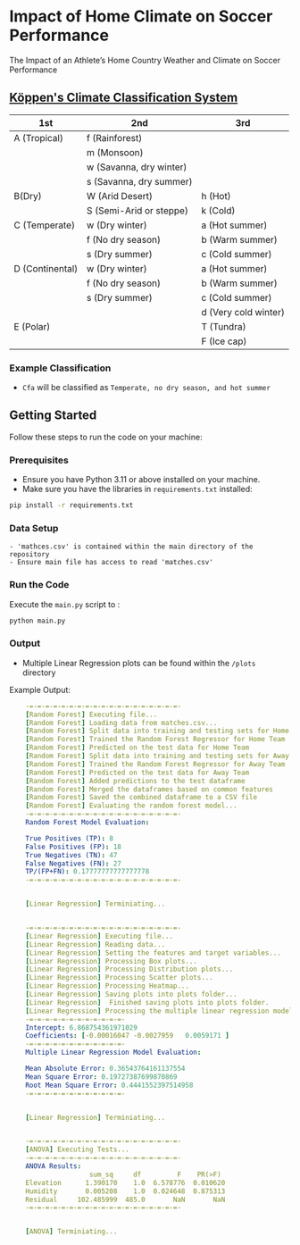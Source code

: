 # Impact of Home Climate on Soccer Performance
The Impact of an Athlete’s Home Country Weather and Climate on Soccer Performance

## [Köppen's Climate Classification System](https://en.wikipedia.org/wiki/K%C3%B6ppen_climate_classification#Overview)

| 1st             | 2nd                                                                        | 3rd                                                                 |
|-----------------|----------------------------------------------------------------------------|---------------------------------------------------------------------|
| A (Tropical)    | f (Rainforest) 
| |m (Monsoon)|
| |w (Savanna, dry winter)
| |s (Savanna, dry summer) |                                                                     |
| B(Dry)          | W (Arid Desert) | h (Hot)
||S (Semi-Arid or steppe)                                    | k (Cold)                                                    |
| C (Temperate)   | w (Dry winter) |a (Hot summer)
||f (No dry season) |b (Warm summer)
||s (Dry summer)                            | c (Cold summer)                      |
| D (Continental) | w (Dry winter) |a (Hot summer)
||f (No dry season) |b (Warm summer)
||s (Dry summer)|c (Cold summer)
||                            |    d (Very cold winter) |
| E (Polar)       |                                                                            | T (Tundra) 
|||F (Ice cap)                                              |

### Example Classification
- `Cfa` will be classified as `Temperate, no dry season, and hot summer`

##

## Getting Started

Follow these steps to run the code on your machine:

### Prerequisites
- Ensure you have Python 3.11 or above installed on your machine.
- Make sure you have the libraries in `requirements.txt` installed:

```bash
pip install -r requirements.txt
```

### Data Setup
    - 'mathces.csv' is contained within the main directory of the repository
    - Ensure main file has access to read 'matches.csv'


### Run the Code

Execute the `main.py` script to :

```bash
python main.py
```

### Output

- Multiple Linear Regression plots can be found within the `/plots` directory

Example Output:

```yaml
    -=-=-=-=-=-=-=-=-=-=-=-=-=-=-=-=-=-=-=-
    [Random Forest] Executing file...
    [Random Forest] Loading data from matches.csv...
    [Random Forest] Split data into training and testing sets for Home Team
    [Random Forest] Trained the Random Forest Regressor for Home Team
    [Random Forest] Predicted on the test data for Home Team
    [Random Forest] Split data into training and testing sets for Away Team
    [Random Forest] Trained the Random Forest Regressor for Away Team
    [Random Forest] Predicted on the test data for Away Team
    [Random Forest] Added predictions to the test dataframe
    [Random Forest] Merged the dataframes based on common features
    [Random Forest] Saved the combined dataframe to a CSV file
    [Random Forest] Evaluating the random forest model...
    -=-=-=-=-=-=-=-=-=-=-=-=-=-=-=-=-=-=-=-
    Random Forest Model Evaluation:

    True Positives (TP): 8
    False Positives (FP): 18
    True Negatives (TN): 47
    False Negatives (FN): 27
    TP/(FP+FN): 0.17777777777777778
    -=-=-=-=-=-=-=-=-=-=-=-=-=-=-=-=-=-=-=-


    [Linear Regression] Terminiating...


    -=-=-=-=-=-=-=-=-=-=-=-=-=-=-=-=-=-=-=-
    [Linear Regression] Executing file...
    [Linear Regression] Reading data...
    [Linear Regression] Setting the features and target variables...
    [Linear Regression] Processing Box plots...
    [Linear Regression] Processing Distribution plots...
    [Linear Regression] Processing Scatter plots...
    [Linear Regression] Processing Heatmap...
    [Linear Regression] Saving plots into plots folder...
    [Linear Regression]  Finished saving plots into plots folder.
    [Linear Regression] Processing the multiple linear regression model...
    -=-=-=-=-=-=-=-=-=-=-=-=-
    Intercept: 6.868754361971029
    Coefficients: [-0.00016047 -0.0027959   0.0059171 ]
    -=-=-=-=-=-=-=-=-=-=-=-=-
    Multiple Linear Regression Model Evaluation:

    Mean Absolute Error: 0.36543764161137554
    Mean Square Error: 0.19727387699870869
    Root Mean Square Error: 0.4441552397514958
    -=-=-=-=-=-=-=-=-=-=-=-=-


    [Linear Regression] Terminiating...


    -=-=-=-=-=-=-=-=-=-=-=-=-=-=-=-=-=-=-=-
    [ANOVA] Executing Tests...
    -=-=-=-=-=-=-=-=-=-=-=-=-=-=-=-=-=-=-=-
    ANOVA Results:
                    sum_sq     df         F    PR(>F)
    Elevation      1.390170    1.0  6.578776  0.010620
    Humidity       0.005208    1.0  0.024648  0.875313
    Residual     102.485999  485.0       NaN       NaN
    -=-=-=-=-=-=-=-=-=-=-=-=-=-=-=-=-=-=-=-


    [ANOVA] Terminiating...

```
